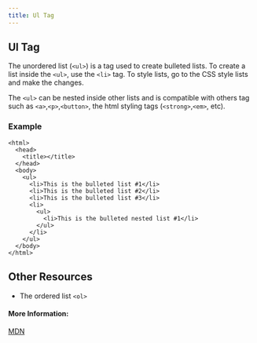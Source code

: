 ```yaml
---
title: Ul Tag
---
```

## Ul Tag

The unordered list (`<ul>`) is a tag used to create bulleted lists. To create a list inside the `<ul>`, use the `<li>` tag. To style lists, go to the CSS style lists and make the changes.

The `<ul>` can be nested inside other lists and is compatible with others tag such as `<a>`,`<p>`,`<button>`, the html styling tags (`<strong>`,`<em>`, etc).

### Example
```
<html>
  <head>
    <title></title>
  </head>
  <body>
    <ul>
      <li>This is the bulleted list #1</li>
      <li>This is the bulleted list #2</li>
      <li>This is the bulleted list #3</li>
      <li>
        <ul>
          <li>This is the bulleted nested list #1</li>
        </ul>
      </li>
    </ul>
  </body>
</html>
```
## Other Resources
- The ordered list `<ol>`

#### More Information:
<a href='https://developer.mozilla.org/en-US/docs/Web/HTML/Element/ul' target='_blank' rel='nofollow'>MDN</a>
